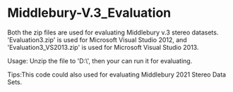 # Middlebury-V.3_Evaluation

Both the zip files are used for evaluating Middlebury v.3 stereo datasets. 'Evaluation3.zip' is used for Microsoft Visual Studio 2012, and 'Evaluation3_VS2013.zip' is used for Microsoft Visual Studio 2013.

Usage:
Unzip the file to 'D:\\', then your can run it for evaluating.

Tips:This code could also used for evaluating Middlebury 2021 Stereo Data Sets.

